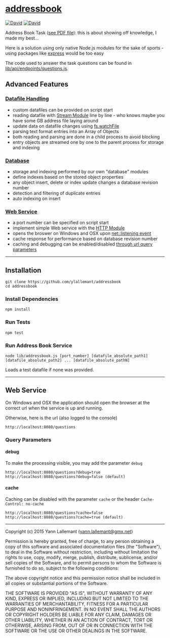 # [addressbook](https://github.com/ylallemant/addressbook)

[![David](https://img.shields.io/david/ylallemant/addressbook.svg?style=flat)](https://david-dm.org/ylallemant/addressbook)
[![David](https://img.shields.io/david/dev/ylallemant/addressbook.svg?style=flat)](https://david-dm.org/ylallemant/addressbook#info=devDependencies)

Address Book Task ([see PDF file](task-addressbook.pdf)): this is about showing off knowledge, I made my best...

Here is a solution using only native Node.js modules for the sake of sports - using packages like [express](https://www.npmjs.com/package/express) would be too easy

The code used to answer the task questions can be found in [lib/api/endpoints/questions.js](lib/api/endpoints/questions.js).

## Advanced Features

### [Datafile Handling](lib/file/)

 - custom datafiles can be provided on script start
 - reading datafile with [Stream Module](https://nodejs.org/api/stream.html) line by line - who knows maybe you have some GB address file laying around
 - update data on datafile changes using [fs.watchFile](https://nodejs.org/api/fs.html#fs_fs_watchfile_filename_options_listener)
 - parsing text format entries into an Array of Objects
 - both reading and parsing are done in a child process to avoid blocking
 - entry objects are streamed one by one to the parent process for storage and indexing
 
### [Database](lib/db/)
 
 - storage and indexing performed by our own "database" modules
 - define indexes based on the stored object properties
 - any object insert, delete or index update changes a database revision number
 - detection and filtering of duplicate entries
 - auto indexing on insert
 
### [Web Service](lib/api/)
 
 - a port number can be specified on script start
 - implement simple Web service with the [HTTP Module](https://nodejs.org/api/http.html)
 - opens the broswer on Windows and OSX upon [net::listening event](https://nodejs.org/api/net.html#net_event_listening)
 - cache response for performance based on database revision number
 - caching and debugging can be enabled/disabled [through url query parameters](#query_params)
 
-----

## Installation

    git clone https://github.com/ylallemant/addressbook
    cd addressbook

### Install Dependencies

    npm install
    
### Run Tests

    npm test

### Run Address Book Service

    node lib/addressbook.js [port_number] [datafile_absolute_path1] [datafile_absolute_path2] ... [datafile_absolute_pathN]

Loads a test datafile if none was provided.

-----

## Web Service

On Windows and OSX the application should open the browser at the correct url when the service is up and running.

Otherwise, here is the url (also logged to the console)

    http://localhost:8080/questions

### <a name="query_params"></a>Query Parameters

#### debug

To make the processing visible, you may add the parameter `debug`

    http://localhost:8080/questions?debug=true
    http://localhost:8080/questions?debug=false (default)

#### cache

Caching can be disabled with the parameter `cache` or the header `Cache-Control: no-cache`

    http://localhost:8080/questions?cache=false
    http://localhost:8080/questions?cache=true (default)
    

------------

Copyright (c) 2015 Yann Lallemant (yann.lallemant@gmx.net)

Permission is hereby granted, free of charge, to any person obtaining a copy of this software and associated documentation files (the "Software"), to deal in the Software without restriction, including without limitation the rights to use, copy, modify, merge, publish, distribute, sublicense, and/or sell copies of the Software, and to permit persons to whom the Software is furnished to do so, subject to the following conditions:

The above copyright notice and this permission notice shall be included in all copies or substantial portions of the Software.

THE SOFTWARE IS PROVIDED "AS IS", WITHOUT WARRANTY OF ANY KIND, EXPRESS OR IMPLIED, INCLUDING BUT NOT LIMITED TO THE WARRANTIES OF MERCHANTABILITY, FITNESS FOR A PARTICULAR PURPOSE AND NONINFRINGEMENT. IN NO EVENT SHALL THE AUTHORS OR COPYRIGHT HOLDERS BE LIABLE FOR ANY CLAIM, DAMAGES OR OTHER LIABILITY, WHETHER IN AN ACTION OF CONTRACT, TORT OR OTHERWISE, ARISING FROM, OUT OF OR IN CONNECTION WITH THE SOFTWARE OR THE USE OR OTHER DEALINGS IN THE SOFTWARE.
